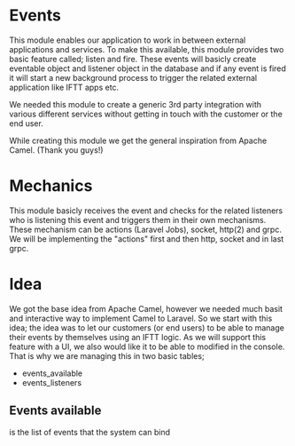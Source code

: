 # Events
This module enables our application to work in between external applications and services. To make this available, this module provides two basic feature called; listen and fire. These events will basicly create eventable object and listener object in the database and if any event is fired it will start a new background process to trigger the related external application like IFTT apps etc.

We needed this module to create a generic 3rd party integration with various different services without getting in touch with the customer or the end user.

While creating this module we get the general inspiration from Apache Camel. (Thank you guys!)

# Mechanics
This module basicly receives the event and checks for the related listeners who is listening this event and triggers them in their own mechanisms. These mechanism can be actions (Laravel Jobs), socket, http(2) and grpc. We will be implementing the "actions" first and then http, socket and in last grpc.

# Idea
We got the base idea from Apache Camel, however we needed much basit and interactive way to implement Camel to Laravel. So we start with this idea; the idea was to let our customers (or end users) to be able to manage their events by themselves using an IFTT logic. As we will support this feature with a UI, we also would like it to be able to modified in the console. That is why we are managing this in two basic tables;

- events_available
- events_listeners

## Events available
is the list of events that the system can bind
